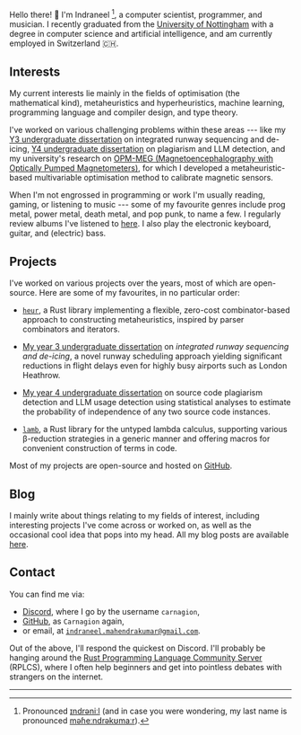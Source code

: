 Hello there! :wave: I'm Indraneel [^pronounciation], a computer scientist, programmer, and musician. I recently graduated from the [University of Nottingham](https://www.nottingham.ac.uk/) with a degree in computer science and artificial intelligence, and am currently employed in Switzerland 🇨🇭.

## Interests

My current interests lie mainly in the fields of optimisation (the mathematical kind), metaheuristics and hyperheuristics, machine learning, programming language and compiler design, and type theory.

I've worked on various challenging problems within these areas --- like my [Y3 undergraduate dissertation](https://github.com/Carnagion/dissertation) on integrated runway sequencing and de-icing, [Y4 undergraduate dissertation](https://github.com/Carnagion/plagiarism-detection) on plagiarism and LLM detection, and my university's research on [OPM-MEG (Magnetoencephalography with Optically Pumped Magnetometers)](https://www.nottingham.ac.uk/research/groups/spmic/research/meg-and-opm.aspx), for which I developed a metaheuristic-based multivariable optimisation method to calibrate magnetic sensors.

When I'm not engrossed in programming or work I'm usually reading, gaming, or listening to music --- some of my favourite genres include prog metal, power metal, death metal, and pop punk, to name a few. I regularly review albums I've listened to [here](/reviews). I also play the electronic keyboard, guitar, and (electric) bass.

## Projects

I've worked on various projects over the years, most of which are open-source. Here are some of my favourites, in no particular order:

- [`heur`](https://github.com/Carnagion/heur), a Rust library implementing a flexible, zero-cost combinator-based approach to constructing metaheuristics, inspired by parser combinators and iterators.

- [My year 3 undergraduate dissertation](https://github.com/Carnagion/dissertation) on *integrated runway sequencing and de-icing*, a novel runway scheduling approach yielding significant reductions in flight delays even for highly busy airports such as London Heathrow.

- [My year 4 undergraduate dissertation](https://github.com/Carnagion/plagiarism-detection) on source code plagiarism detection and LLM usage detection using statistical analyses to estimate the probability of independence of any two source code instances.

- [`lamb`](https://github.com/Carnagion/lamb), a Rust library for the untyped lambda calculus, supporting various β-reduction strategies in a generic manner and offering macros for convenient construction of terms in code.

Most of my projects are open-source and hosted on [GitHub](https://github.com/Carnagion).

## Blog

I mainly write about things relating to my fields of interest, including interesting projects I've come across or worked on, as well as the occasional cool idea that pops into my head. All my blog posts are available [here](/blog).

## Contact

You can find me via:

- [Discord](https://discord.com/users/carnagion), where I go by the username `carnagion`,
- [GitHub](https://github.com/Carnagion), as `Carnagion` again,
- or email, at [`indraneel.mahendrakumar@gmail.com`](mailto:indraneel.mahendrakumar@gmail.com).

Out of the above, I'll respond the quickest on Discord. I'll probably be hanging around the [Rust Programming Language Community Server](https://discord.com/invite/rust-lang-community) (RPLCS), where I often help beginners and get into pointless debates with strangers on the internet.

---

[^pronounciation]: Pronounced [ɪndrəniːl](https://en.wikipedia.org/wiki/Help:IPA/Hindi_and_Urdu) (and in case you were wondering, my last name is pronounced [məɦeːndrəkʊmaːr](https://en.wikipedia.org/wiki/Help:IPA/Hindi_and_Urdu)).